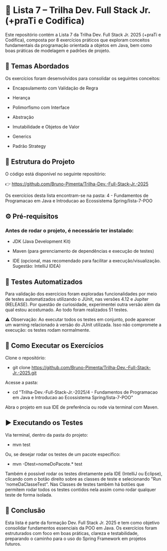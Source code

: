 # 📘 Lista 7 – Trilha Dev. Full Stack Jr. (+praTi e Codifica)

Este repositório contém a Lista 7 da Trilha Dev. Full Stack Jr. 2025 (+praTi e Codifica), composta por 8 exercícios práticos que exploram conceitos fundamentais da programação orientada a objetos em Java, bem como boas práticas de modelagem e padrões de projeto.

## 🎯 Temas Abordados

Os exercícios foram desenvolvidos para consolidar os seguintes conceitos:

* Encapsulamento com Validação de Regra

* Herança

* Polimorfismo com Interface

* Abstração

* Imutabilidade e Objetos de Valor

* Generics

* Padrão Strategy

## 📂 Estrutura do Projeto

O código está disponível no seguinte repositório:

👉 https://github.com/Bruno-Pimenta/Trilha-Dev.-Full-Stack-Jr.-2025

Os exercícios desta lista encontram-se na pasta: 4 - Fundamentos de Programacao em Java e Introducao ao Ecossistema Spring/lista-7-POO

## ⚙️ Pré-requisitos

### Antes de rodar o projeto, é necessário ter instalado:

* JDK (Java Development Kit)

* Maven (para gerenciamento de dependências e execução de testes)

* IDE (opcional, mas recomendado para facilitar a execução/visualização. Sugestão: IntelliJ IDEA)

## 🧪 Testes Automatizados

Para validação dos exercícios foram exploradas funcionalidades por meio de testes automatizados utilizando o JUnit, nas versões 4.12 e Jupiter (RELEASE). Por questão de curiosidade, experimentei outra versão além da qual estou acostumado. Ao todo foram realizados 51 testes.

⚠️ Observação: Ao executar todos os testes em conjunto, pode aparecer um warning relacionado à versão do JUnit utilizada. Isso não compromete a execução: os testes rodam normalmente.

## 🚀 Como Executar os Exercícios

Clone o repositório:

* git clone https://github.com/Bruno-Pimenta/Trilha-Dev.-Full-Stack-Jr.-2025.git

Acesse a pasta:

* cd "Trilha-Dev.-Full-Stack-Jr.-2025/4 - Fundamentos de Programacao em Java e Introducao ao Ecossistema Spring/lista-7-POO"

Abra o projeto em sua IDE de preferência ou rode via terminal com Maven.

## ▶️ Executando os Testes

Via terminal, dentro da pasta do projeto:

* mvn test

Ou, se desejar rodar os testes de um pacote específico:

* mvn -Dtest=nomeDoPacote.* test

Também é possível rodar os testes diretamente pela IDE (IntelliJ ou Eclipse), clicando com o botão direito sobre as classes de teste e selecionando "Run 'nomeDaClasseTest". Nas Classes de testes também há botões que permitem rodar todos os testes contidos nela assim como rodar qualquer teste de forma isolada.

## 📌 Conclusão

Esta lista é parte da formação Dev. Full Stack Jr. 2025 e tem como objetivo consolidar fundamentos essenciais da POO em Java.
Os exercícios foram estruturados com foco em boas práticas, clareza e testabilidade, preparando o caminho para o uso do Spring Framework em projetos futuros.
